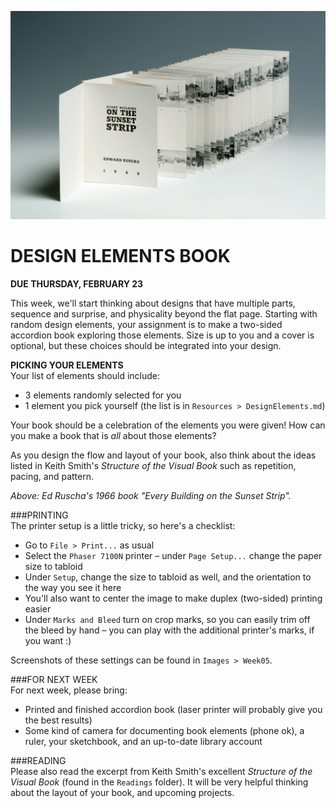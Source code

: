 ![Ed Ruscha's book "Every Building on the Sunset Strip"](https://raw.githubusercontent.com/jeffThompson/Design2/master/Images/Week05/EdRuscha_EveryBuildingOnTheSunsetStrip_1966.jpg)

DESIGN ELEMENTS BOOK
====

**DUE THURSDAY, FEBRUARY 23**

This week, we'll start thinking about designs that have multiple parts, sequence and surprise, and physicality beyond the flat page. Starting with random design elements, your assignment is to make a two-sided accordion book exploring those elements. Size is up to you and a cover is optional, but these choices should be integrated into your design.

**PICKING YOUR ELEMENTS**  
Your list of elements should include:  

* 3 elements randomly selected for you  
* 1 element you pick yourself (the list is in `Resources > DesignElements.md`)  

Your book should be a celebration of the elements you were given! How can you make a book that is *all* about those elements?

As you design the flow and layout of your book, also think about the ideas listed in Keith Smith's *Structure of the Visual Book* such as repetition, pacing, and pattern.

*Above: Ed Ruscha's 1966 book "Every Building on the Sunset Strip".*

###PRINTING  
The printer setup is a little tricky, so here's a checklist:

* Go to `File > Print...` as usual  
* Select the `Phaser 7100N` printer – under `Page Setup...` change the paper size to tabloid  
* Under `Setup`, change the size to tabloid as well, and the orientation to the way you see it here  
* You'll also want to center the image to make duplex (two-sided) printing easier  
* Under `Marks and Bleed` turn on crop marks, so you can easily trim off the bleed by hand – you can play with the additional printer's marks, if you want :)  

Screenshots of these settings can be found in `Images > Week05`.

###FOR NEXT WEEK  
For next week, please bring:

* Printed and finished accordion book (laser printer will probably give you the best results)  
* Some kind of camera for documenting book elements (phone ok), a ruler, your sketchbook, and an up-to-date library account  

###READING  
Please also read the excerpt from Keith Smith's excellent *Structure of the Visual Book* (found in the `Readings` folder). It will be very helpful thinking about the layout of your book, and upcoming projects.  

